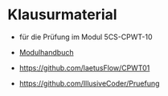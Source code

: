# Klausurmaterial
- für die Prüfung im Modul 5CS-CPWT-10

- <a href="https://www.ba-leipzig.de/fileadmin/leipzig/zentrale-dokumente/IT/2.5_-_Modulbeschreibungen_CS.pdf">Modulhandbuch</a>

- https://github.com/laetusFlow/CPWT01

- https://github.com/IllusiveCoder/Pruefung
